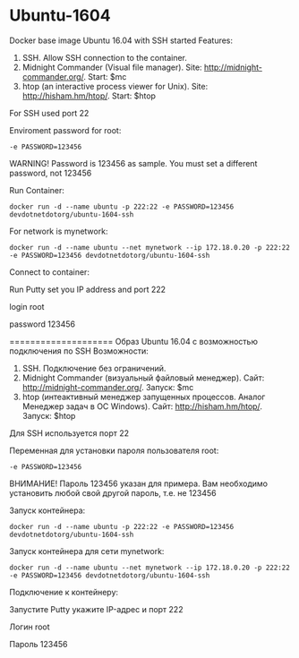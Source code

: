 # Ubuntu-1604
Docker base image Ubuntu 16.04 with SSH started
Features:
1) SSH. Allow SSH connection to the container.
2) Midnight Commander (Visual file manager). Site: http://midnight-commander.org/. Start: $mc
3) htop (an interactive process viewer for Unix). Site: http://hisham.hm/htop/. Start: $htop

For SSH used port 22

Enviroment password for root:

`-e PASSWORD=123456`

WARNING! Password is 123456 as sample. You must set a different password, not 123456

Run Container:

`docker run -d --name ubuntu -p 222:22 -e PASSWORD=123456 devdotnetdotorg/ubuntu-1604-ssh`

For network is mynetwork:

`docker run -d --name ubuntu --net mynetwork --ip 172.18.0.20 -p 222:22 -e PASSWORD=123456 devdotnetdotorg/ubuntu-1604-ssh`

Connect to container:

Run Putty set you IP address and port 222

login root

password 123456

====================
Образ Ubuntu 16.04 с возможностью подключения по SSH
Возможности:
1) SSH. Подключение без ограничений.
2) Midnight Commander (визуальный файловый менеджер). Сайт: http://midnight-commander.org/. Запуск: $mc
3) htop (интеактивный менеджер запущенных процессов. Аналог Менеджер задач в ОС Windows). Сайт: http://hisham.hm/htop/. Запуск: $htop

Для SSH используется порт 22

Переменная для установки пароля пользователя root:

`-e PASSWORD=123456`

ВНИМАНИЕ! Пароль 123456 указан для примера. Вам необходимо установить любой свой другой пароль, т.е. не 123456

Запуск контейнера:

`docker run -d --name ubuntu -p 222:22 -e PASSWORD=123456 devdotnetdotorg/ubuntu-1604-ssh`

Запуск контейнера для сети mynetwork:

`docker run -d --name ubuntu --net mynetwork --ip 172.18.0.20 -p 222:22 -e PASSWORD=123456 devdotnetdotorg/ubuntu-1604-ssh`

Подключение к контейнеру:

Запустите Putty укажите IP-адрес и порт 222

Логин root

Пароль 123456
